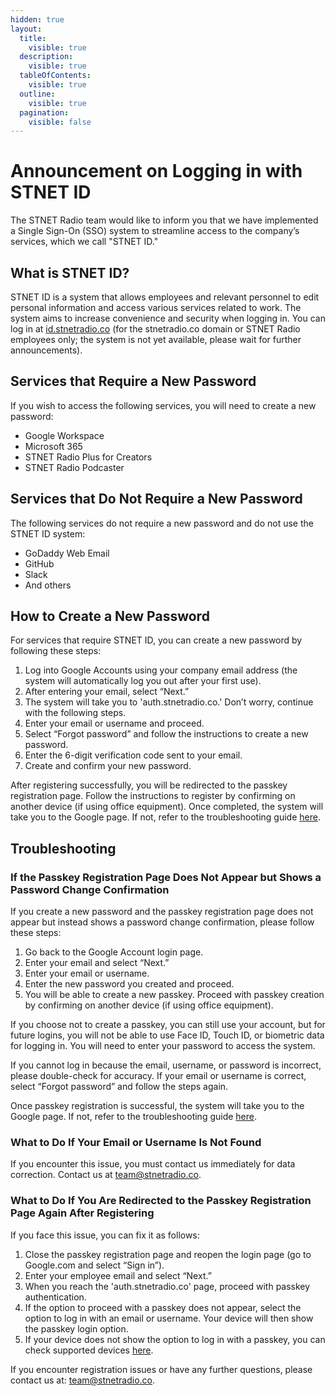 ```yaml
---
hidden: true
layout:
  title:
    visible: true
  description:
    visible: true
  tableOfContents:
    visible: true
  outline:
    visible: true
  pagination:
    visible: false
---
```


# Announcement on Logging in with STNET ID

The STNET Radio team would like to inform you that we have implemented a Single Sign-On (SSO) system to streamline access to the company’s services, which we call "STNET ID."

## What is STNET ID?

STNET ID is a system that allows employees and relevant personnel to edit personal information and access various services related to work. The system aims to increase convenience and security when logging in. You can log in at [id.stnetradio.co](https://id.stnetradio.co) (for the stnetradio.co domain or STNET Radio employees only; the system is not yet available, please wait for further announcements).

## Services that Require a New Password

If you wish to access the following services, you will need to create a new password:

- Google Workspace
- Microsoft 365
- STNET Radio Plus for Creators
- STNET Radio Podcaster

## Services that Do Not Require a New Password

The following services do not require a new password and do not use the STNET ID system:

- GoDaddy Web Email
- GitHub
- Slack
- And others

## How to Create a New Password

For services that require STNET ID, you can create a new password by following these steps:

1. Log into Google Accounts using your company email address (the system will automatically log you out after your first use).
2. After entering your email, select “Next.”
3. The system will take you to 'auth.stnetradio.co.' Don’t worry, continue with the following steps.
4. Enter your email or username and proceed.
5. Select “Forgot password” and follow the instructions to create a new password.
6. Enter the 6-digit verification code sent to your email.
7. Create and confirm your new password.

After registering successfully, you will be redirected to the passkey registration page. Follow the instructions to register by confirming on another device (if using office equipment). Once completed, the system will take you to the Google page. If not, refer to the troubleshooting guide [here](#what-to-do-if-you-are-redirected-to-the-passkey-registration-page-again-after-registering).

## Troubleshooting

### If the Passkey Registration Page Does Not Appear but Shows a Password Change Confirmation

If you create a new password and the passkey registration page does not appear but instead shows a password change confirmation, please follow these steps:

1. Go back to the Google Account login page.
2. Enter your email and select “Next.”
3. Enter your email or username.
4. Enter the new password you created and proceed.
5. You will be able to create a new passkey. Proceed with passkey creation by confirming on another device (if using office equipment).

If you choose not to create a passkey, you can still use your account, but for future logins, you will not be able to use Face ID, Touch ID, or biometric data for logging in. You will need to enter your password to access the system.

If you cannot log in because the email, username, or password is incorrect, please double-check for accuracy. If your email or username is correct, select “Forgot password” and follow the steps again.

Once passkey registration is successful, the system will take you to the Google page. If not, refer to the troubleshooting guide [here](#what-to-do-if-you-are-redirected-to-the-passkey-registration-page-again-after-registering).

### What to Do If Your Email or Username Is Not Found

If you encounter this issue, you must contact us immediately for data correction. Contact us at [team@stnetradio.co](mailto:team@stnetradio.co).

### What to Do If You Are Redirected to the Passkey Registration Page Again After Registering

If you face this issue, you can fix it as follows:
1. Close the passkey registration page and reopen the login page (go to Google.com and select “Sign in”).
2. Enter your employee email and select “Next.”
3. When you reach the 'auth.stnetradio.co' page, proceed with passkey authentication.
4. If the option to proceed with a passkey does not appear, select the option to log in with an email or username. Your device will then show the passkey login option.
5. If your device does not show the option to log in with a passkey, you can check supported devices [here](/stnetid/passkeysupported.md).

If you encounter registration issues or have any further questions, please contact us at: [team@stnetradio.co](mailto:team@stnetradio.co).
